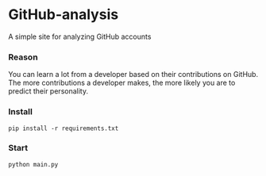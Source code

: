 # GitHub-analysis

A simple site for analyzing GitHub accounts

### Reason

You can learn a lot from a developer based on their contributions on GitHub.
The more contributions a developer makes, the more likely you are to predict their personality.

### Install

```
pip install -r requirements.txt
```

### Start

```
python main.py
```
